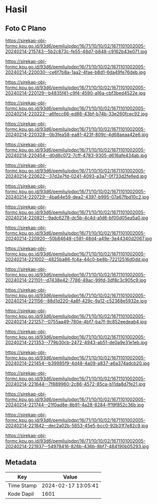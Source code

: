 # Hasil

## Foto C Plano

https://sirekap-obj-formc.kpu.go.id/93d6/pemilu/pdpr/16/71/10/10/02/1671101002005-20240214-215743--5b2c873c-fe55-48d7-b848-c9162b43e071.jpg

https://sirekap-obj-formc.kpu.go.id/93d6/pemilu/pdpr/16/71/10/10/02/1671101002005-20240214-220030--ce6f7b8a-1aa2-4fae-b8d1-6da49fe76deb.jpg

https://sirekap-obj-formc.kpu.go.id/93d6/pemilu/pdpr/16/71/10/10/02/1671101002005-20240214-220129--b4835f41-c9f4-4590-a16a-cbf3bed4522e.jpg

https://sirekap-obj-formc.kpu.go.id/93d6/pemilu/pdpr/16/71/10/10/02/1671101002005-20240214-220222--a6fecc66-ed86-43bf-b74b-33e260fcec92.jpg

https://sirekap-obj-formc.kpu.go.id/93d6/pemilu/pdpr/16/71/10/10/02/1671101002005-20240214-220328--0b3fea58-ea81-423f-809c-4d68aeaa42e6.jpg

https://sirekap-obj-formc.kpu.go.id/93d6/pemilu/pdpr/16/71/10/10/02/1671101002005-20240214-220454--d0d8c072-7cff-4783-9305-d616afe434ab.jpg

https://sirekap-obj-formc.kpu.go.id/93d6/pemilu/pdpr/16/71/10/10/02/1671101002005-20240214-220622--37d2e7fd-0241-4093-a3a7-0f733d2fe6ed.jpg

https://sirekap-obj-formc.kpu.go.id/93d6/pemilu/pdpr/16/71/10/10/02/1671101002005-20240214-220729--4ba64e59-dea2-4397-b995-07a67fbd10c2.jpg

https://sirekap-obj-formc.kpu.go.id/93d6/pemilu/pdpr/16/71/10/10/02/1671101002005-20240214-220821--9adc6278-dc5b-4c4d-a1d6-bf00d05ea5a0.jpg

https://sirekap-obj-formc.kpu.go.id/93d6/pemilu/pdpr/16/71/10/10/02/1671101002005-20240214-220920--50b84648-c581-48d4-a49e-3e44340d2067.jpg

https://sirekap-obj-formc.kpu.go.id/93d6/pemilu/pdpr/16/71/10/10/02/1671101002005-20240214-221002--4825ba86-fc4a-44c0-be8b-72212516d0dd.jpg

https://sirekap-obj-formc.kpu.go.id/93d6/pemilu/pdpr/16/71/10/10/02/1671101002005-20240214-221101--d7438e42-7786-49ac-99fd-3df8c3c905c9.jpg

https://sirekap-obj-formc.kpu.go.id/93d6/pemilu/pdpr/16/71/10/10/02/1671101002005-20240214-221156--88d1d220-4a8f-429c-9a12-c52368e5932e.jpg

https://sirekap-obj-formc.kpu.go.id/93d6/pemilu/pdpr/16/71/10/10/02/1671101002005-20240214-221257--0755aa49-780e-4bf7-ba7f-9c852eedeab4.jpg

https://sirekap-obj-formc.kpu.go.id/93d6/pemilu/pdpr/16/71/10/10/02/1671101002005-20240214-221353--779b30cb-2472-4943-ab51-de0a9e31e1eb.jpg

https://sirekap-obj-formc.kpu.go.id/93d6/pemilu/pdpr/16/71/10/10/02/1671101002005-20240214-221454--b39985f9-4d48-4a09-a837-a6a374adcb20.jpg

https://sirekap-obj-formc.kpu.go.id/93d6/pemilu/pdpr/16/71/10/10/02/1671101002005-20240214-221644--7f889960-2c86-4572-85ca-b11da8d7fe21.jpg

https://sirekap-obj-formc.kpu.go.id/93d6/pemilu/pdpr/16/71/10/10/02/1671101002005-20240214-221744--21f0ad8e-8b91-4a28-8284-ff19f852c36b.jpg

https://sirekap-obj-formc.kpu.go.id/93d6/pemilu/pdpr/16/71/10/10/02/1671101002005-20240214-221842--dec2a02b-5653-45e5-bcc0-92b31f7e82c9.jpg

https://sirekap-obj-formc.kpu.go.id/93d6/pemilu/pdpr/16/71/10/10/02/1671101002005-20240214-221937--54978416-826b-436b-8bf7-484190b05293.jpg


## Metadata

| Key        | Value               |
| ---------- | ------------------- |
| Time Stamp | 2024-02-17 13:05:41 |
| Kode Dapil | 1601                |



